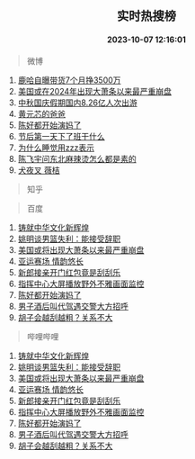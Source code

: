 <div align="center"><h2>实时热搜榜</h2><h4>2023-10-07 12:16:01</h4></div>

> 微博  

1. [鹿哈自曝带货7个月挣3500万](https://s.weibo.com/weibo?q=%23%E9%B9%BF%E5%93%88%E8%87%AA%E6%9B%9D%E5%B8%A6%E8%B4%A77%E4%B8%AA%E6%9C%88%E6%8C%A33500%E4%B8%87%23&t=31&band_rank=1&Refer=top)<br />
2. [美国或在2024年出现大萧条以来最严重崩盘](https://s.weibo.com/weibo?q=%23%E7%BE%8E%E5%9B%BD%E6%88%96%E5%9C%A82024%E5%B9%B4%E5%87%BA%E7%8E%B0%E5%A4%A7%E8%90%A7%E6%9D%A1%E4%BB%A5%E6%9D%A5%E6%9C%80%E4%B8%A5%E9%87%8D%E5%B4%A9%E7%9B%98%23&t=31&band_rank=2&Refer=top)<br />
3. [中秋国庆假期国内8.26亿人次出游](https://s.weibo.com/weibo?q=%23%E4%B8%AD%E7%A7%8B%E5%9B%BD%E5%BA%86%E5%81%87%E6%9C%9F%E5%9B%BD%E5%86%858.26%E4%BA%BF%E4%BA%BA%E6%AC%A1%E5%87%BA%E6%B8%B8%23&t=31&band_rank=3&Refer=top)<br />
4. [黄元芯的爸爸](https://s.weibo.com/weibo?q=%E9%BB%84%E5%85%83%E8%8A%AF%E7%9A%84%E7%88%B8%E7%88%B8&t=31&band_rank=4&Refer=top)<br />
5. [陈好都开始演妈了](https://s.weibo.com/weibo?q=%23%E9%99%88%E5%A5%BD%E9%83%BD%E5%BC%80%E5%A7%8B%E6%BC%94%E5%A6%88%E4%BA%86%23&t=31&band_rank=5&Refer=top)<br />
6. [节后第一天下了班干什么](https://s.weibo.com/weibo?q=%23%E8%8A%82%E5%90%8E%E7%AC%AC%E4%B8%80%E5%A4%A9%E4%B8%8B%E4%BA%86%E7%8F%AD%E5%B9%B2%E4%BB%80%E4%B9%88%23&t=31&band_rank=6&Refer=top)<br />
7. [为什么睡觉用zzz表示](https://s.weibo.com/weibo?q=%E4%B8%BA%E4%BB%80%E4%B9%88%E7%9D%A1%E8%A7%89%E7%94%A8zzz%E8%A1%A8%E7%A4%BA&t=31&band_rank=7&Refer=top)<br />
8. [陈飞宇问东北麻辣烫怎么都是素的](https://s.weibo.com/weibo?q=%23%E9%99%88%E9%A3%9E%E5%AE%87%E9%97%AE%E4%B8%9C%E5%8C%97%E9%BA%BB%E8%BE%A3%E7%83%AB%E6%80%8E%E4%B9%88%E9%83%BD%E6%98%AF%E7%B4%A0%E7%9A%84%23&t=31&band_rank=8&Refer=top)<br />
9. [犬夜叉 薇桔](https://s.weibo.com/weibo?q=%E7%8A%AC%E5%A4%9C%E5%8F%89%20%E8%96%87%E6%A1%94&t=31&band_rank=9&Refer=top)<br />

> 知乎  


> 百度  

1. [铸就中华文化新辉煌](https://www.baidu.com/s?wd=%E9%93%B8%E5%B0%B1%E4%B8%AD%E5%8D%8E%E6%96%87%E5%8C%96%E6%96%B0%E8%BE%89%E7%85%8C&sa=fyb_news&rsv_dl=fyb_news)<br />
2. [姚明谈男篮失利：能接受辞职 ​​​](https://www.baidu.com/s?wd=%E5%A7%9A%E6%98%8E%E8%B0%88%E7%94%B7%E7%AF%AE%E5%A4%B1%E5%88%A9%EF%BC%9A%E8%83%BD%E6%8E%A5%E5%8F%97%E8%BE%9E%E8%81%8C+%E2%80%8B%E2%80%8B%E2%80%8B&sa=fyb_news&rsv_dl=fyb_news)<br />
3. [美国或将出现大萧条以来最严重崩盘](https://www.baidu.com/s?wd=%E7%BE%8E%E5%9B%BD%E6%88%96%E5%B0%86%E5%87%BA%E7%8E%B0%E5%A4%A7%E8%90%A7%E6%9D%A1%E4%BB%A5%E6%9D%A5%E6%9C%80%E4%B8%A5%E9%87%8D%E5%B4%A9%E7%9B%98&sa=fyb_news&rsv_dl=fyb_news)<br />
4. [亚运赛场 情韵悠长](https://www.baidu.com/s?wd=%E4%BA%9A%E8%BF%90%E8%B5%9B%E5%9C%BA+%E6%83%85%E9%9F%B5%E6%82%A0%E9%95%BF&sa=fyb_news&rsv_dl=fyb_news)<br />
5. [新郎接亲开门红包竟是刮刮乐](https://www.baidu.com/s?wd=%E6%96%B0%E9%83%8E%E6%8E%A5%E4%BA%B2%E5%BC%80%E9%97%A8%E7%BA%A2%E5%8C%85%E7%AB%9F%E6%98%AF%E5%88%AE%E5%88%AE%E4%B9%90&sa=fyb_news&rsv_dl=fyb_news)<br />
6. [指挥中心大屏播放野外不雅画面监控](https://www.baidu.com/s?wd=%E6%8C%87%E6%8C%A5%E4%B8%AD%E5%BF%83%E5%A4%A7%E5%B1%8F%E6%92%AD%E6%94%BE%E9%87%8E%E5%A4%96%E4%B8%8D%E9%9B%85%E7%94%BB%E9%9D%A2%E7%9B%91%E6%8E%A7&sa=fyb_news&rsv_dl=fyb_news)<br />
7. [陈好都开始演妈了](https://www.baidu.com/s?wd=%E9%99%88%E5%A5%BD%E9%83%BD%E5%BC%80%E5%A7%8B%E6%BC%94%E5%A6%88%E4%BA%86&sa=fyb_news&rsv_dl=fyb_news)<br />
8. [男子酒后叫代驾遇交警大方招呼](https://www.baidu.com/s?wd=%E7%94%B7%E5%AD%90%E9%85%92%E5%90%8E%E5%8F%AB%E4%BB%A3%E9%A9%BE%E9%81%87%E4%BA%A4%E8%AD%A6%E5%A4%A7%E6%96%B9%E6%8B%9B%E5%91%BC&sa=fyb_news&rsv_dl=fyb_news)<br />
9. [胡子会越刮越粗？关系不大](https://www.baidu.com/s?wd=%E8%83%A1%E5%AD%90%E4%BC%9A%E8%B6%8A%E5%88%AE%E8%B6%8A%E7%B2%97%EF%BC%9F%E5%85%B3%E7%B3%BB%E4%B8%8D%E5%A4%A7&sa=fyb_news&rsv_dl=fyb_news)<br />

> 哔哩哔哩  

1. [铸就中华文化新辉煌](https://www.baidu.com/s?wd=%E9%93%B8%E5%B0%B1%E4%B8%AD%E5%8D%8E%E6%96%87%E5%8C%96%E6%96%B0%E8%BE%89%E7%85%8C&sa=fyb_news&rsv_dl=fyb_news)<br />
2. [姚明谈男篮失利：能接受辞职 ​​​](https://www.baidu.com/s?wd=%E5%A7%9A%E6%98%8E%E8%B0%88%E7%94%B7%E7%AF%AE%E5%A4%B1%E5%88%A9%EF%BC%9A%E8%83%BD%E6%8E%A5%E5%8F%97%E8%BE%9E%E8%81%8C+%E2%80%8B%E2%80%8B%E2%80%8B&sa=fyb_news&rsv_dl=fyb_news)<br />
3. [美国或将出现大萧条以来最严重崩盘](https://www.baidu.com/s?wd=%E7%BE%8E%E5%9B%BD%E6%88%96%E5%B0%86%E5%87%BA%E7%8E%B0%E5%A4%A7%E8%90%A7%E6%9D%A1%E4%BB%A5%E6%9D%A5%E6%9C%80%E4%B8%A5%E9%87%8D%E5%B4%A9%E7%9B%98&sa=fyb_news&rsv_dl=fyb_news)<br />
4. [亚运赛场 情韵悠长](https://www.baidu.com/s?wd=%E4%BA%9A%E8%BF%90%E8%B5%9B%E5%9C%BA+%E6%83%85%E9%9F%B5%E6%82%A0%E9%95%BF&sa=fyb_news&rsv_dl=fyb_news)<br />
5. [新郎接亲开门红包竟是刮刮乐](https://www.baidu.com/s?wd=%E6%96%B0%E9%83%8E%E6%8E%A5%E4%BA%B2%E5%BC%80%E9%97%A8%E7%BA%A2%E5%8C%85%E7%AB%9F%E6%98%AF%E5%88%AE%E5%88%AE%E4%B9%90&sa=fyb_news&rsv_dl=fyb_news)<br />
6. [指挥中心大屏播放野外不雅画面监控](https://www.baidu.com/s?wd=%E6%8C%87%E6%8C%A5%E4%B8%AD%E5%BF%83%E5%A4%A7%E5%B1%8F%E6%92%AD%E6%94%BE%E9%87%8E%E5%A4%96%E4%B8%8D%E9%9B%85%E7%94%BB%E9%9D%A2%E7%9B%91%E6%8E%A7&sa=fyb_news&rsv_dl=fyb_news)<br />
7. [陈好都开始演妈了](https://www.baidu.com/s?wd=%E9%99%88%E5%A5%BD%E9%83%BD%E5%BC%80%E5%A7%8B%E6%BC%94%E5%A6%88%E4%BA%86&sa=fyb_news&rsv_dl=fyb_news)<br />
8. [男子酒后叫代驾遇交警大方招呼](https://www.baidu.com/s?wd=%E7%94%B7%E5%AD%90%E9%85%92%E5%90%8E%E5%8F%AB%E4%BB%A3%E9%A9%BE%E9%81%87%E4%BA%A4%E8%AD%A6%E5%A4%A7%E6%96%B9%E6%8B%9B%E5%91%BC&sa=fyb_news&rsv_dl=fyb_news)<br />
9. [胡子会越刮越粗？关系不大](https://www.baidu.com/s?wd=%E8%83%A1%E5%AD%90%E4%BC%9A%E8%B6%8A%E5%88%AE%E8%B6%8A%E7%B2%97%EF%BC%9F%E5%85%B3%E7%B3%BB%E4%B8%8D%E5%A4%A7&sa=fyb_news&rsv_dl=fyb_news)<br />
